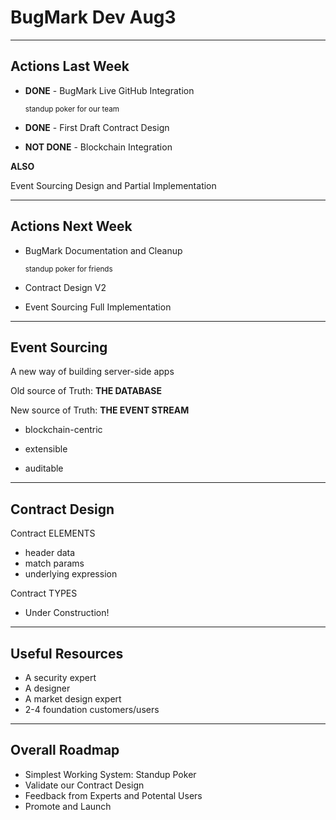 # BugMark Dev Aug3

---

## Actions Last Week

* **DONE** - BugMark Live GitHub Integration 

    <small>standup poker for our team</small>

* **DONE** - First Draft Contract Design

* **NOT DONE** - Blockchain Integration

**ALSO** 

Event Sourcing Design and Partial Implementation

---

## Actions Next Week

* BugMark Documentation and Cleanup 

    <small>standup poker for friends</small>

* Contract Design V2

* Event Sourcing Full Implementation

---

## Event Sourcing

A new way of building server-side apps

Old source of Truth: **THE DATABASE**

New source of Truth: **THE EVENT STREAM**

* blockchain-centric

* extensible

* auditable

---

## Contract Design

Contract ELEMENTS

* header data
* match params
* underlying expression

Contract TYPES

* Under Construction!

---

## Useful Resources

* A security expert
* A designer
* A market design expert
* 2-4 foundation customers/users

---

## Overall Roadmap

* Simplest Working System: Standup Poker
* Validate our Contract Design
* Feedback from Experts and Potental Users
* Promote and Launch
